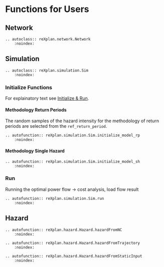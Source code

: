 
# Functions for Users

## Network

```{eval-rst}
.. autoclass:: reXplan.network.Network
    :noindex:
```

## Simulation

```{eval-rst}
.. autoclass:: reXplan.simulation.Sim
    :noindex:
```

### Initialize Functions

For explainatory text see [Initialize & Run](../modeling/mid_init_n_run.md#initialize-functions---asset-based-kpis).

#### Methodology Return Periods

The random samples of the hazard intensity for the methodology of return periods are selected from the `ref_return_period`.


```{eval-rst}
.. autofunction:: reXplan.simulation.Sim.initialize_model_rp
    :noindex:
```


#### Methodology Single Hazard

```{eval-rst}
.. autofunction:: reXplan.simulation.Sim.initialize_model_sh
    :noindex:
```

### Run

Running the optimal power flow -> cost analysis, load flow result

```{eval-rst}
.. autofunction:: reXplan.simulation.Sim.run
    :noindex:
```

## Hazard

```{eval-rst}
.. autofunction:: reXplan.hazard.Hazard.hazardFromNC
    :noindex:
```

```{eval-rst}
.. autofunction:: reXplan.hazard.Hazard.hazardFromTrajectory
    :noindex:
```

```{eval-rst}
.. autofunction:: reXplan.hazard.Hazard.hazardFromStaticInput
    :noindex:
```

